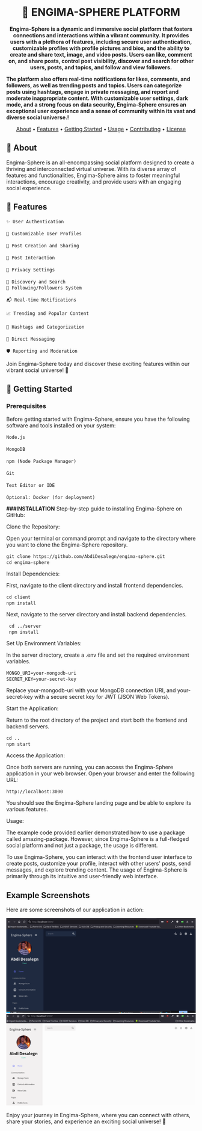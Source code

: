 <h1 align="center">🚀 ENGIMA-SPHERE PLATFORM</h1>

<p align="center">
  <strong>Engima-Sphere is a dynamic and immersive social platform that fosters connections and interactions within a vibrant community. It provides users with a plethora of features, including secure user authentication, customizable profiles with profile pictures and bios, and the ability to create and share text, image, and video posts. Users can like, comment on, and share posts, control post visibility, discover and search for other users, posts, and topics, and follow and view followers.

The platform also offers real-time notifications for likes, comments, and followers, as well as trending posts and topics. Users can categorize posts using hashtags, engage in private messaging, and report and moderate inappropriate content. With customizable user settings, dark mode, and a strong focus on data security, Engima-Sphere ensures an exceptional user experience and a sense of community within its vast and diverse social universe.!</strong>
</p>

<p align="center">
  <a href="#about">About</a> •
  <a href="#features">Features</a> •
  <a href="#getting-started">Getting Started</a> •
  <a href="#usage">Usage</a> •
  <a href="#contributing">Contributing</a> •
  <a href="#license">License</a>
</p>

## 📝 About

Engima-Sphere is an all-encompassing social platform designed to create a thriving and interconnected virtual universe. With its diverse array of features and functionalities, Engima-Sphere aims to foster meaningful interactions, encourage creativity, and provide users with an engaging social experience.


## 🚀 Features
    ✨ User Authentication

    🌟 Customizable User Profiles

    🎉 Post Creation and Sharing

    🌈 Post Interaction

    🌌 Privacy Settings

    💫 Discovery and Search
    🚀 Following/Followers System

    📬 Real-time Notifications

    📈 Trending and Popular Content

    🔖 Hashtags and Categorization

    💌 Direct Messaging

    🛡️ Reporting and Moderation

Join Engima-Sphere today and discover these exciting features within our vibrant social universe! 🚀

## 🏁 Getting Started

### Prerequisites

Before getting started with Engima-Sphere, ensure you have the following software and tools installed on your system:

    Node.js

    MongoDB

    npm (Node Package Manager)

    Git

    Text Editor or IDE

    Optional: Docker (for deployment)





**###INSTALLATION**
Step-by-step guide to installing Engima-Sphere on GitHub:

Clone the Repository:

Open your terminal or command prompt and navigate to the directory where you want to clone the Engima-Sphere repository.

    

    git clone https://github.com/AbdiDesalegn/engima-sphere.git
    cd engima-sphere

Install Dependencies:

First, navigate to the client directory and install frontend dependencies.



    cd client
    npm install

Next, navigate to the server directory and install backend dependencies.



     cd ../server
     npm install

Set Up Environment Variables:

In the server directory, create a .env file and set the required environment variables.



    MONGO_URI=your-mongodb-uri
    SECRET_KEY=your-secret-key

Replace your-mongodb-uri with your MongoDB connection URI, and your-secret-key with a secure secret key for JWT (JSON Web Tokens).

Start the Application:

Return to the root directory of the project and start both the frontend and backend servers.



    cd ..
    npm start

Access the Application:

Once both servers are running, you can access the Engima-Sphere application in your web browser. Open your browser and enter the following URL:

    http://localhost:3000
You should see the Engima-Sphere landing page and be able to explore its various features.

Usage:

The example code provided earlier demonstrated how to use a package called amazing-package. However, since Engima-Sphere is a full-fledged social platform and not just a package, the usage is different.

To use Engima-Sphere, you can interact with the frontend user interface to create posts, customize your profile, interact with other users' posts, send messages, and explore trending content. The usage of Engima-Sphere is primarily through its intuitive and user-friendly web interface.
## Example Screenshots

Here are some screenshots of our application in action:

![Screenshot 1](screenshots/screenshot1.png)
![Screenshot 2](screenshots/screenshot2.png)

Enjoy your journey in Engima-Sphere, where you can connect with others, share your stories, and experience an exciting social universe! 🌌
